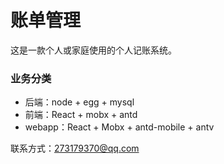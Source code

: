 # 账单管理

这是一款个人或家庭使用的个人记账系统。

### 业务分类

* 后端：node + egg + mysql
* 前端：React + mobx + antd
* webapp：React + Mobx + antd-mobile + antv

联系方式：273179370@qq.com


